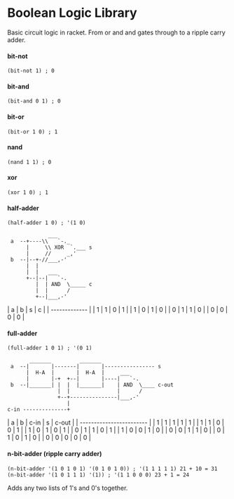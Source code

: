 # Boolean Logic Library
Basic circuit logic in racket. From or and and gates through to a ripple carry adder.

#### bit-not
`(bit-not 1) ; 0`

#### bit-and
`(bit-and 0 1) ; 0`

#### bit-or
`(bit-or 1 0) ; 1`

#### nand
`(nand 1 1) ; 0`

#### xor
`(xor 1 0) ; 1`

#### half-adder
`(half-adder 1 0) ; '(1 0)`

```
             ___
 a  --+----\\   `-._
      |     \\ XOR  `.___ s
      |     //     _,'
 b  --|--+-//___,-'
      |  |
      |  |   ___
      +--|--|   `-.      
         |  | AND  \_____ c
         |  |      /
         +--|___,-'
```

| a | b | s | c |
| ------------- |
| 1 | 1 | 0 | 1 |
| 1 | 0 | 1 | 0 |
| 0 | 1 | 1 | 0 |
| 0 | 0 | 0 | 0 |

#### full-adder
`(full-adder 1 0 1) ; '(0 1)`
```
       _______         _______
 a  --|       |-------|       |---------------- s
      |  H-A  |       |  H-A  |     ___
      |       |-+  +--|       |----|   `-. 
 b  --|_______| |  |  |_______|    | AND  \____ c-out
                |  |               |      /
                +--+---------------|___,-'
                   |
c-in --------------+
```


| a | b | c-in | s | c-out |
| ------------------------ |
| 1 | 1 | 1    | 1 | 1     |
| 1 | 1 | 0    | 0 | 1     |
| 1 | 0 | 1    | 0 | 1     |
| 0 | 1 | 1    | 0 | 1     |
| 1 | 0 | 0    | 1 | 0     |
| 0 | 0 | 1    | 1 | 0     |
| 0 | 1 | 0    | 1 | 0     |
| 0 | 0 | 0    | 0 | 0     |


#### n-bit-adder (ripple carry adder)
`(n-bit-adder '(1 0 1 0 1) '(0 1 0 1 0)) ; '(1 1 1 1 1) 21 + 10 = 31`
`(n-bit-adder '(1 0 1 1 1) '(1)) ; '(1 1 0 0 0) 23 + 1 = 24`

Adds any two lists of 1's and 0's together.

